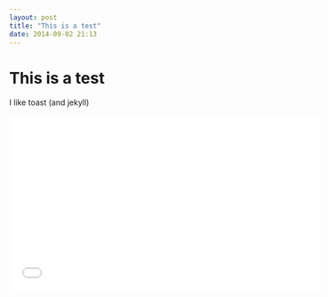 ```yaml
---
layout: post
title: "This is a test"
date: 2014-09-02 21:13
---
```


This is a test
==============

I like toast (and jekyll)

<!-- This is just a youtube embed code, you can copy-paste these from youtube -->
<iframe width="560" height="315" src="//www.youtube.com/embed/1Mm_5Z__TjQ" frameborder="0" allowfullscreen></iframe>

